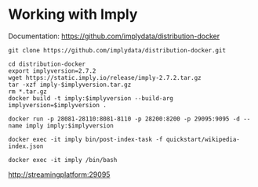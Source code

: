 # Working with Imply

Documentation: <https://github.com/implydata/distribution-docker>

```
git clone https://github.com/implydata/distribution-docker.git
```

```
cd distribution-docker 
export implyversion=2.7.2
wget https://static.imply.io/release/imply-2.7.2.tar.gz
tar -xzf imply-$implyversion.tar.gz
rm *.tar.gz
docker build -t imply:$implyversion --build-arg implyversion=$implyversion .
```



```
docker run -p 28081-28110:8081-8110 -p 28200:8200 -p 29095:9095 -d --name imply imply:$implyversion
```

```
docker exec -it imply bin/post-index-task -f quickstart/wikipedia-index.json
```

```
docker exec -it imply /bin/bash
```

<http://streamingplatform:29095>
